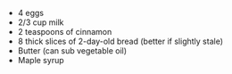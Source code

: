 * 4 eggs
* 2/3 cup milk
* 2 teaspoons of cinnamon
* 8 thick slices of 2-day-old bread (better if slightly stale)
* Butter (can sub vegetable oil)
* Maple syrup
